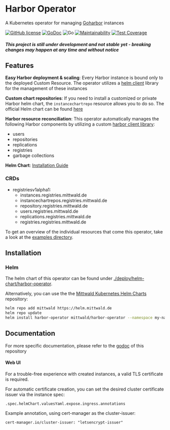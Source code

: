 # Harbor Operator

A Kubernetes operator for managing [Goharbor](https://github.com/goharbor/harbor) instances

[![GitHub license](https://img.shields.io/github/license/mittwald/harbor-operator.svg)](https://github.com/mittwald/harbor-operator/blob/master/LICENSE)
[![GoDoc](https://godoc.org/github.com/mittwald/harbor-operator?status.svg)](https://godoc.org/github.com/mittwald/go-powerdns)
![Go](https://github.com/mittwald/harbor-operator/workflows/Go/badge.svg?branch=master)
[![Maintainability](https://api.codeclimate.com/v1/badges/6208714b76fca48ea633/maintainability)](https://codeclimate.com/github/mittwald/harbor-operator/maintainability)
[![Test Coverage](https://api.codeclimate.com/v1/badges/6208714b76fca48ea633/test_coverage)](https://codeclimate.com/github/mittwald/harbor-operator/test_coverage)
##### This project is still under development and not stable yet - breaking changes may happen at any time and without notice
## Features
**Easy Harbor deployment & scaling**: Every Harbor instance is bound only to the deployed Custom Resource.
The operator utilizes a [helm client](https://github.com/mittwald/go-helm-client) library for the management of these instances

**Custom chart repositories**: If you need to install a customized or private Harbor helm chart, the `instancechartrepo` resource allows you to do so. The official Helm chart can be found [here](https://github.com/goharbor/harbor-helm)

**Harbor resource reconciliation**: This operator automatically manages the following Harbor components by utilizing a custom [harbor client library](https://github.com/mittwald/goharbor-client):

- users
- repositories
- replications
- registries
- garbage collections

**Helm Chart**: [Installation Guide](#Helm)

### CRDs
- registriesv1alpha1:
    - instances.registries.mittwald.de
    - instancechartrepos.registries.mittwald.de
    - repository.registries.mittwald.de
    - users.registries.mittwald.de
    - replications.registries.mittwald.de
    - registries.registries.mittwald.de
    
To get an overview of the individual resources that come this operator, take a look at the [examples directory](./examples).

## Installation
### Helm
The helm chart of this operator can be found under [./deploy/helm-chart/harbor-operator](./deploy/helm-chart/harbor-operator).

Alternatively, you can use the the [Mittwald Kubernetes Helm Charts](https://github.com/mittwald/helm-charts) repository:
```bash
helm repo add mittwald https://helm.mittwald.de
helm repo update
helm install harbor-operator mittwald/harbor-operator --namespace my-namespace
```

## Documentation
For more specific documentation, please refer to the [godoc](https://pkg.go.dev/github.com/mittwald/harbor-operator) of this repository

#### Web UI
For a trouble-free experience with created instances, a valid TLS certificate is required.

For automatic certificate creation, you can set the desired cluster certificate issuer via the instance spec:
 
`.spec.helmChart.valuesYaml.expose.ingress.annotations`

Example annotation, using cert-manager as the cluster-issuer: 

`cert-manager.io/cluster-issuer: "letsencrypt-issuer"`